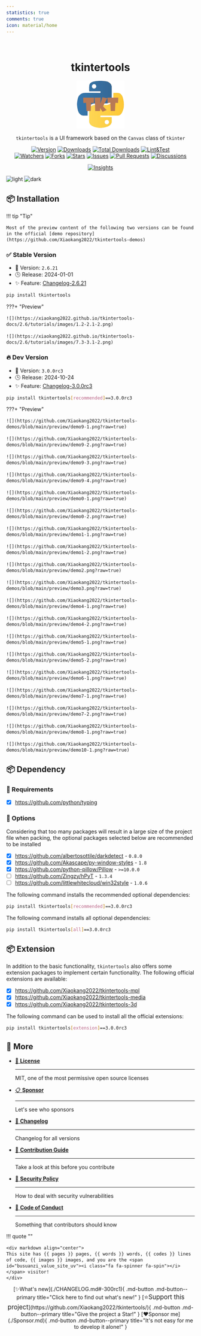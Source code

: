 ```yaml
---
statistics: true
comments: true
icon: material/home
---
```


<br/>

<h1 align="center">tkintertools</h1>

<p align="center"><img alt="logo" src="./logo.png" /></p>

<p align="center">
<code>tkintertools</code> is a UI framework based on the <code>Canvas</code> class of <code>tkinter</code>
</p>

<p align="center">
<a href="https://github.com/Xiaokang2022/tkintertools/releases"><img alt="Version" src="https://img.shields.io/github/v/release/Xiaokang2022/tkintertools?include_prereleases&logo=github&label=Version" title="Latest Version" /></a>
<a href="https://pypistats.org/packages/tkintertools"><img alt="Downloads" src="https://img.shields.io/pypi/dm/tkintertools?label=Downloads&logo=pypi&logoColor=skyblue" title="Downloads" /></a>
<a href="https://pepy.tech/project/tkintertools"><img alt="Total Downloads" src="https://img.shields.io/pepy/dt/tkintertools?logo=pypi&logoColor=gold&label=Total%20Downloads" title="Total Downloads" /></a>
<a href="https://github.com/Xiaokang2022/tkintertools/actions"><img alt="Lint&Test" src="https://img.shields.io/github/actions/workflow/status/Xiaokang2022/tkintertools/python-package.yml?logo=github&label=Lint%26Test" title="Lint&Test"/></a>
<br/>
<a href="https://github.com/Xiaokang2022/tkintertools/watchers"><img alt="Watchers" src="https://img.shields.io/github/watchers/Xiaokang2022/tkintertools?label=Watchers&logo=github&style=flat" title="Watchers" /></a>
<a href="https://github.com/Xiaokang2022/tkintertools/forks"><img alt="Forks" src="https://img.shields.io/github/forks/Xiaokang2022/tkintertools?label=Forks&logo=github&style=flat" title="Forks" /></a>
<a href="https://github.com/Xiaokang2022/tkintertools/stargazers"><img alt="Stars" src="https://img.shields.io/github/stars/Xiaokang2022/tkintertools?label=Stars&color=gold&logo=github&style=flat" title="Stars" /></a>
<a href="https://github.com/Xiaokang2022/tkintertools/issues"><img alt="Issues" src="https://img.shields.io/github/issues/Xiaokang2022/tkintertools?label=Issues&logo=github" title="Issues" /></a>
<a href="https://github.com/Xiaokang2022/tkintertools/pulls"><img alt="Pull Requests" src="https://img.shields.io/github/issues-pr/Xiaokang2022/tkintertools?label=Pull%20Requests&logo=github" title="Pull Requests" /></a>
<a href="https://github.com/Xiaokang2022/tkintertools/discussions"><img alt="Discussions" src="https://img.shields.io/github/discussions/Xiaokang2022/tkintertools?label=Discussions&logo=github" title="Discussions" /></a>
</p>

<p align="center">
<a href="https://github.com/Xiaokang2022/tkintertools/pulse"><img alt="Insights" src="https://repobeats.axiom.co/api/embed/ab8fae686a5a96f91fa71c40c53c189310924f5e.svg" /></a>
</p>

![light](https://api.star-history.com/svg?repos=Xiaokang2022/tkintertools&type=Date&theme=light#only-light)
![dark](https://api.star-history.com/svg?repos=Xiaokang2022/tkintertools&type=Date&theme=dark#only-dark)

📦 Installation
----------------

!!! tip "Tip"

    Most of the preview content of the following two versions can be found in the official [demo repository](https://github.com/Xiaokang2022/tkintertools-demos)

### ✅ Stable Version

* 🔖 Version: `2.6.21`
* 🕓 Release: 2024-01-01
* ✨ Feature: [Changelog-2.6.21](./CHANGELOG.md#-2621)

```bash linenums="0"
pip install tkintertools
```

???+ "Preview"

    ![](https://xiaokang2022.github.io/tkintertools-docs/2.6/tutorials/images/1.2-2.1-2.png)

    ![](https://xiaokang2022.github.io/tkintertools-docs/2.6/tutorials/images/7.3-3.1-2.png)

### 🔥 Dev Version

* 🔖 Version: `3.0.0rc3`
* 🕓 Release: 2024-10-24
* ✨ Feature: [Changelog-3.0.0rc3](./CHANGELOG.md#-300rc3)

```bash linenums="0"
pip install tkintertools[recommended]==3.0.0rc3
```

???+ "Preview"

    ![](https://github.com/Xiaokang2022/tkintertools-demos/blob/main/preview/demo9-1.png?raw=true)

    ![](https://github.com/Xiaokang2022/tkintertools-demos/blob/main/preview/demo9-2.png?raw=true)

    ![](https://github.com/Xiaokang2022/tkintertools-demos/blob/main/preview/demo9-3.png?raw=true)

    ![](https://github.com/Xiaokang2022/tkintertools-demos/blob/main/preview/demo9-4.png?raw=true)

    ![](https://github.com/Xiaokang2022/tkintertools-demos/blob/main/preview/demo0-1.png?raw=true)

    ![](https://github.com/Xiaokang2022/tkintertools-demos/blob/main/preview/demo0-2.png?raw=true)

    ![](https://github.com/Xiaokang2022/tkintertools-demos/blob/main/preview/demo1-1.png?raw=true)

    ![](https://github.com/Xiaokang2022/tkintertools-demos/blob/main/preview/demo1-2.png?raw=true)

    ![](https://github.com/Xiaokang2022/tkintertools-demos/blob/main/preview/demo2.png?raw=true)

    ![](https://github.com/Xiaokang2022/tkintertools-demos/blob/main/preview/demo3.png?raw=true)

    ![](https://github.com/Xiaokang2022/tkintertools-demos/blob/main/preview/demo4-1.png?raw=true)

    ![](https://github.com/Xiaokang2022/tkintertools-demos/blob/main/preview/demo4-2.png?raw=true)

    ![](https://github.com/Xiaokang2022/tkintertools-demos/blob/main/preview/demo5-1.png?raw=true)

    ![](https://github.com/Xiaokang2022/tkintertools-demos/blob/main/preview/demo5-2.png?raw=true)

    ![](https://github.com/Xiaokang2022/tkintertools-demos/blob/main/preview/demo6-1.png?raw=true)

    ![](https://github.com/Xiaokang2022/tkintertools-demos/blob/main/preview/demo7-1.png?raw=true)

    ![](https://github.com/Xiaokang2022/tkintertools-demos/blob/main/preview/demo7-2.png?raw=true)

    ![](https://github.com/Xiaokang2022/tkintertools-demos/blob/main/preview/demo8-1.png?raw=true)

    ![](https://github.com/Xiaokang2022/tkintertools-demos/blob/main/preview/demo10-1.png?raw=true)

## 📦 Dependency

### 📌 Requirements

- [X] https://github.com/python/typing

### 🎨 Options

Considering that too many packages will result in a large size of the project file when packing, the optional packages selected below are recommended to be installed

- [X] https://github.com/albertosottile/darkdetect - `0.8.0`
- [X] https://github.com/Akascape/py-window-styles - `1.8`
- [X] https://github.com/python-pillow/Pillow - `>=10.0.0`
- [ ] https://github.com/Zingzy/hPyT - `1.3.4`
- [ ] https://github.com/littlewhitecloud/win32style - `1.0.6`

The following command installs the recommended optional dependencies:

```bash linenums="0"
pip install tkintertools[recommended]==3.0.0rc3
```

The following command installs all optional dependencies:

```bash linenums="0"
pip install tkintertools[all]==3.0.0rc3
```

## 📦 Extension

In addition to the basic functionality, `tkintertools` also offers some extension packages to implement certain functionality. The following official extensions are available:

- [X] https://github.com/Xiaokang2022/tkintertools-mpl
- [X] https://github.com/Xiaokang2022/tkintertools-media
- [X] https://github.com/Xiaokang2022/tkintertools-3d

The following command can be used to install all the official extensions:

```bash linenums="0"
pip install tkintertools[extension]==3.0.0rc3
```

## 👀 More

<div class="grid cards" markdown>

-   [📑 **License**](./LICENSE.md)

    ***

    MIT, one of the most permissive open source licenses

-   [📋 **Sponsor**](./Sponsor.md)

    ***

    Let's see who sponsors

-   [📘 **Changelog**](./CHANGELOG.md)

    ***

    Changelog for all versions

-   [📗 **Contribution Guide**](./CONTRIBUTING.md)

    ***

    Take a look at this before you contribute

-   [📕 **Security Policy**](./SECURITY.md)

    ***

    How to deal with security vulnerabilities

-   [📙 **Code of Conduct**](./CODE_OF_CONDUCT.md)

    ***

    Something that contributors should know

</div>

!!! quote ""

    <div markdown align="center">
    This site has {{ pages }} pages, {{ words }} words, {{ codes }} lines of code, {{ images }} images, and you are the <span id="busuanzi_value_site_uv"><i class="fa fa-spinner fa-spin"></i></span> visitor!
    </div>

<div align="center" markdown>
[✨What's new](./CHANGELOG.md#-300rc1){ .md-button .md-button--primary title="Click here to find out what's new!" }
[<big>⭐Support this project</big>](https://github.com/Xiaokang2022/tkintertools/){ .md-button .md-button--primary title="Give the project a Star!" }
[❤️Sponsor me](./Sponsor.md){ .md-button .md-button--primary title="It's not easy for me to develop it alone!" }
</div>
